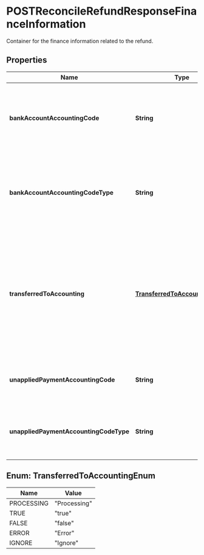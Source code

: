 

# POSTReconcileRefundResponseFinanceInformation

Container for the finance information related to the refund. 

## Properties

| Name | Type | Description | Notes |
|------------ | ------------- | ------------- | -------------|
|**bankAccountAccountingCode** | **String** | The accounting code that maps to a bank account in your accounting system.  |  [optional] |
|**bankAccountAccountingCodeType** | **String** | The type of the accounting code that maps to a bank account in your accounting system.     |  [optional] |
|**transferredToAccounting** | [**TransferredToAccountingEnum**](#TransferredToAccountingEnum) | Whether the refund was transferred to an external accounting system. Use this field for integration with accounting systems, such as NetSuite.   |  [optional] |
|**unappliedPaymentAccountingCode** | **String** | The accounting code for the unapplied payment.  |  [optional] |
|**unappliedPaymentAccountingCodeType** | **String** | The type of the accounting code for the unapplied payment.     |  [optional] |



## Enum: TransferredToAccountingEnum

| Name | Value |
|---- | -----|
| PROCESSING | &quot;Processing&quot; |
| TRUE | &quot;true&quot; |
| FALSE | &quot;false&quot; |
| ERROR | &quot;Error&quot; |
| IGNORE | &quot;Ignore&quot; |



